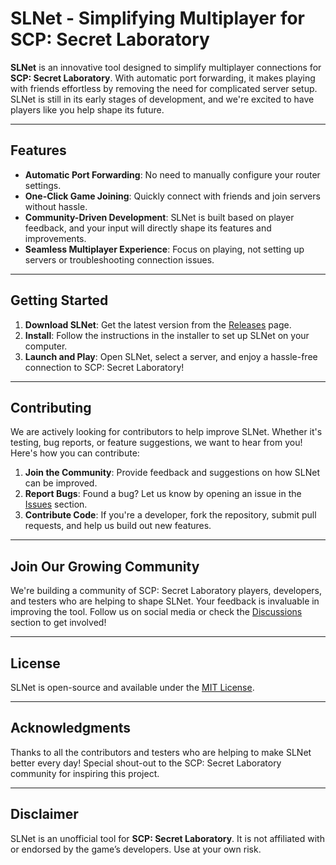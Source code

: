 # SLNet - Simplifying Multiplayer for SCP: Secret Laboratory

**SLNet** is an innovative tool designed to simplify multiplayer connections for **SCP: Secret Laboratory**. With automatic port forwarding, it makes playing with friends effortless by removing the need for complicated server setup. SLNet is still in its early stages of development, and we're excited to have players like you help shape its future.

---

## Features

- **Automatic Port Forwarding**: No need to manually configure your router settings.
- **One-Click Game Joining**: Quickly connect with friends and join servers without hassle.
- **Community-Driven Development**: SLNet is built based on player feedback, and your input will directly shape its features and improvements.
- **Seamless Multiplayer Experience**: Focus on playing, not setting up servers or troubleshooting connection issues.

---

## Getting Started

1. **Download SLNet**: Get the latest version from the [Releases](https://github.com/TowrenDev/SLNet/releases) page.
2. **Install**: Follow the instructions in the installer to set up SLNet on your computer.
3. **Launch and Play**: Open SLNet, select a server, and enjoy a hassle-free connection to SCP: Secret Laboratory!

---

## Contributing

We are actively looking for contributors to help improve SLNet. Whether it's testing, bug reports, or feature suggestions, we want to hear from you! Here's how you can contribute:

1. **Join the Community**: Provide feedback and suggestions on how SLNet can be improved.
2. **Report Bugs**: Found a bug? Let us know by opening an issue in the [Issues](https://github.com/TowrenDev/SLNet/issues) section.
3. **Contribute Code**: If you're a developer, fork the repository, submit pull requests, and help us build out new features.

---

## Join Our Growing Community

We're building a community of SCP: Secret Laboratory players, developers, and testers who are helping to shape SLNet. Your feedback is invaluable in improving the tool. Follow us on social media or check the [Discussions](https://github.com/TowrenDev/SLNet/discussions) section to get involved!

---

## License

SLNet is open-source and available under the [MIT License](LICENSE).

---

## Acknowledgments

Thanks to all the contributors and testers who are helping to make SLNet better every day! Special shout-out to the SCP: Secret Laboratory community for inspiring this project.

---

## Disclaimer

SLNet is an unofficial tool for **SCP: Secret Laboratory**. It is not affiliated with or endorsed by the game’s developers. Use at your own risk.

